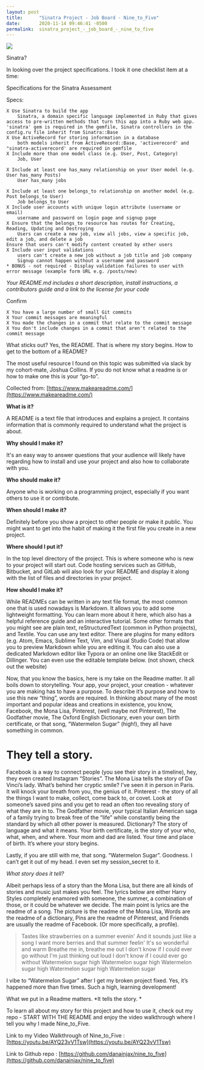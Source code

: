 ```yaml
---
layout: post
title:      "Sinatra Project - Job Board - Nine_to_Five"
date:       2020-11-14 09:46:41 -0500
permalink:  sinatra_project_-_job_board_-_nine_to_five
---
```


![](https://pics.filmaffinity.com/Nine_to_Five_9_To_5-364749326-large.jpg)

Sinatra?

In looking over the project specifications. I took it one checklist item at a time:

Specifications for the Sinatra Assessment

Specs:

    X Use Sinatra to build the app
        Sinatra, a domain specific language implemented in Ruby that gives access to pre-written methods that turn this app into a Ruby web app. 'sinatra' gem is required in the gemfile, Sinatra controllers in the config.ru file inherit from Sinatra::Base
    X Use ActiveRecord for storing information in a database
        both models inherit from ActiveRecord::Base, 'activerecord' and "sinatra-activerecord' are required in gemfile
    X Include more than one model class (e.g. User, Post, Category) 
        Job, User

    X Include at least one has_many relationship on your User model (e.g. User has_many Posts)
        User has_many jobs

    X Include at least one belongs_to relationship on another model (e.g. Post belongs_to User)
        Job belongs_to User
    X Include user accounts with unique login attribute (username or email)
        username and password on login page and signup page
    X Ensure that the belongs_to resource has routes for Creating, Reading, Updating and Destroying
        Users can create a new job, view all jobs, view a specific job, edit a job, and delete a job
    Ensure that users can't modify content created by other users
    X Include user input validations
        users can't create a new job without a job title and job company
        Signup cannot happen without a username and password
    * BONUS - not required - Display validation failures to user with error message (example form URL e.g. /posts/new)
    
*Your README.md includes a short description, install instructions, a contributors guide and a link to the license for your code*

Confirm

    X You have a large number of small Git commits
    X Your commit messages are meaningful
    X You made the changes in a commit that relate to the commit message
    X You don't include changes in a commit that aren't related to the commit message 
		
		
What sticks out? Yes, the README. That is where my story begins. How to get to the bottom of a README?

The most useful resource I found on this topic was submitted via slack by my cohort-mate, Joshua Collins. If you do not know what a readme is or how to make one this is your “go-to”.


Collected from: [https://www.makeareadme.com/](https://www.makeareadme.com/)

**What is it?**

A README is a text file that introduces and explains a project. It contains information that is commonly required to understand what the project is about.

**Why should I make it?**

It's an easy way to answer questions that your audience will likely have regarding how to install and use your project and also how to collaborate with you.

**Who should make it?**

Anyone who is working on a programming project, especially if you want others to use it or contribute.

**When should I make it?**

Definitely before you show a project to other people or make it public. You might want to get into the habit of making it the first file you create in a new project.

**Where should I put it?**

In the top level directory of the project. This is where someone who is new to your project will start out. Code hosting services such as GitHub, Bitbucket, and GitLab will also look for your README and display it along with the list of files and directories in your project.

**How should I make it?**

While READMEs can be written in any text file format, the most common one that is used nowadays is Markdown. It allows you to add some lightweight formatting. You can learn more about it here, which also has a helpful reference guide and an interactive tutorial. Some other formats that you might see are plain text, reStructuredText (common in Python projects), and Textile.
You can use any text editor. There are plugins for many editors (e.g. Atom, Emacs, Sublime Text, Vim, and Visual Studio Code) that allow you to preview Markdown while you are editing it.
You can also use a dedicated Markdown editor like Typora or an online one like StackEdit or Dillinger. You can even use the editable template below. (not shown, check out the website)


Now, that you know the basics, here is my take on the Readme matter. It all boils down to storytelling. Your app, your project, your creation - whatever you are making has to have a purpose. To describe it’s purpose and how to use this new “thing”, words are required. In thinking about many of the most important and popular ideas and creations in existence, you know, Facebook, the Mona Lisa, Pinterest, (well maybe not Pinterest), The Godfather movie, The Oxford English Dictionary, even your own birth certificate, or that song, “Watermelon Sugar” (high!), they all have something in common. 

# They tell a story.

Facebook is a way to connect people (you see their story in a timeline), hey, they even created Instagram “Stories”. The Mona Lisa tells the story of Da Vinci’s lady. What’s behind her cryptic smile? I’ve seen it in person in Paris. It will knock your breath from you, the genius of it. Pinterest - the story of all the things I want to make, collect, come back to, or covet. Look at someone’s saved pins and you get to read an often too revealing story of what they are in to. The Godfather movie, your typical Italian American saga of a family trying to break free of the “life” while constantly being the standard by which all other power is measured. Dictionary? The story of language and what it means. Your birth certificate, is the story of your who, what, when, and where. Your mom and dad are listed. Your time and place of birth. It’s where your story begins. 

Lastly, if you are still with me, that song. “Watermelon Sugar”. Goodness. I can’t get it out of my head. I even set my session_secret to it.


*What story does it tell?*

Albeit perhaps less of a story than the Mona Lisa, but there are all kinds of stories and music just makes you feel. The lyrics below are either Harry Styles completely enamored with someone, the summer, a combination of those, or it could be whatever we decide. The main point is lyrics are the readme of a song. The picture is the readme of the Mona Lisa, Words are the readme of a dictionary, Pins are the readme of Pinterest, and Friends are usually the readme of Facebook. (Or more specifically, a profile). 

> Tastes like strawberries on a summer evenin'
> And it sounds just like a song
> I want more berries and that summer feelin'
> It's so wonderful and warm
> Breathe me in, breathe me out
> I don't know if I could ever go without
> I'm just thinking out loud
> I don't know if I could ever go without
> Watermelon sugar high
> Watermelon sugar high
> Watermelon sugar high
> Watermelon sugar high
> Watermelon sugar
 
I vibe to “Watermelon Sugar” after I get my broken project fixed. Yes, it’s happened more than five times. Such a high, learning development!

What we put in a Readme matters. *It tells the story. *

To learn all about my story for this project and how to use it, check out my repo - START WITH THE README and enjoy the video walkthrough where I tell you why I made Nine_to_Five.


Link to my Video Walkthrough of Nine_to_Five : [https://youtu.be/AYQ23vV1Tsw](https://youtu.be/AYQ23vV1Tsw)

Link to Github repo : [https://github.com/danainjax/nine_to_five](https://github.com/danainjax/nine_to_five)
